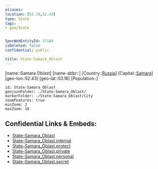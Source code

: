 ```yaml
---
aliases: 
location: [53.18,52.43]
type: State
tags:
- geo/State


SpocWebEntityId: 37184
isDeleted: false
confidential: public

title: State-Samara_Oblast
---
```

[name::Samara Oblast]
[name-abbr::]
[Country::[Russia](geo/Continent/Europe/Russia.md)]
[Capital::[Samara](geo/Continent/Europe/Russia/City/Samara.md)]
[geo-lon::52.43]
[geo-lat::53.18]
[Population::]



```leaflet
id: State-Samara_Oblast
geojsonFolder: ./State-Samara_Oblast/
markerFolder: ./State-Samara_Oblast/City
zoomFeatures: true 
minZoom: 2 
maxZoom: 18
```


## Confidential Links & Embeds: 
- [State-Samara_Oblast](../../../../../../_public/geo/Continent/Europe/Russia/State/State-Samara_Oblast.md) 
- [State-Samara_Oblast.internal](../../../../../../_internal/geo/Continent/Europe/Russia/State/State-Samara_Oblast.internal.md) 
- [State-Samara_Oblast.protect](../../../../../../_protect/geo/Continent/Europe/Russia/State/State-Samara_Oblast.protect.md) 
- [State-Samara_Oblast.private](../../../../../../_private/geo/Continent/Europe/Russia/State/State-Samara_Oblast.private.md) 
- [State-Samara_Oblast.personal](../../../../../../_personal/geo/Continent/Europe/Russia/State/State-Samara_Oblast.personal.md) 
- [State-Samara_Oblast.secret](../../../../../../_secret/geo/Continent/Europe/Russia/State/State-Samara_Oblast.secret.md) 
